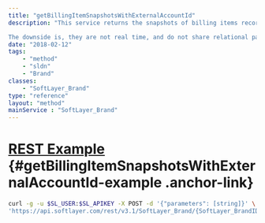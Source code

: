 ```yaml
---
title: "getBillingItemSnapshotsWithExternalAccountId"
description: "This service returns the snapshots of billing items recorded periodically given an account ID owned by the brand those billing items belong to. Retrieving billing item snapshots is more performant than retrieving billing items directly and performs less relational joins improving retrieval efficiency. 

The downside is, they are not real time, and do not share relational parity with the original billing item. "
date: "2018-02-12"
tags:
    - "method"
    - "sldn"
    - "Brand"
classes:
    - "SoftLayer_Brand"
type: "reference"
layout: "method"
mainService : "SoftLayer_Brand"
---
```


# [REST Example](#getBillingItemSnapshotsWithExternalAccountId-example) <a href="/article/rest/"><i class="fas fa-question"></i></a> {#getBillingItemSnapshotsWithExternalAccountId-example .anchor-link} 
```bash
curl -g -u $SL_USER:$SL_APIKEY -X POST -d '{"parameters": [string]}' \
'https://api.softlayer.com/rest/v3.1/SoftLayer_Brand/{SoftLayer_BrandID}/getBillingItemSnapshotsWithExternalAccountId'
```
